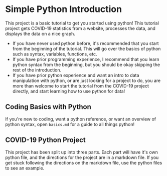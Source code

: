 # Simple Python Introduction
This project is a basic tutorial to get you started using python! This tutorial project gets COVID-19 statistics from a website, processes the data, and displays the data on a nice graph.
- If you have never used python before, it's recommended that you start from the beginning of the tutorial. This will go over the basics of python such as syntax, variables, functions, etc.
- If you have prior programming experience, I recommend that you learn python syntax from the beginning, but you should be okay skipping the rest of the introduction.
- If you have prior python experience and want an intro to data manipulation with python, or are just looking for a project to do, you are more than welcome to start the tutorial from the COVID-19 project directly, and start learning how to use python for data!

## Coding Basics with Python
If you're new to coding, want a python reference, or want an overview of python syntax, open `basics.md` for a guide to all things python!

## COVID-19 Python Project
This project has been split up into three parts. Each part will have it's own python file, and the directions for the project are in a markdown file. If you get stuck following the directions on the markdown file, use the python files to see an example.
